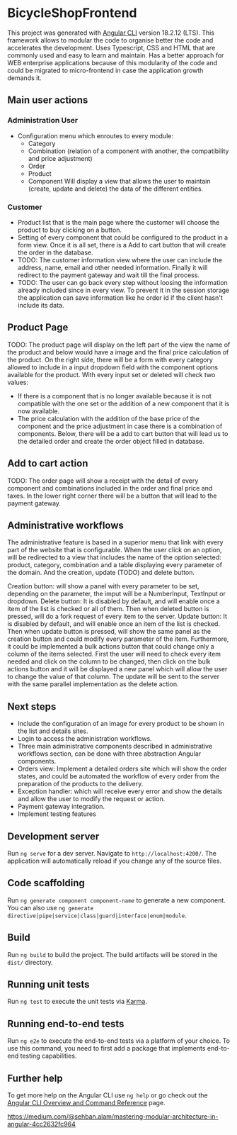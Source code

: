 # BicycleShopFrontend

This project was generated with [Angular CLI](https://github.com/angular/angular-cli) version 18.2.12 (LTS). This framework allows to modular the code to organise better the code and accelerates the development. Uses Typescript, CSS and HTML that are commonly used and easy to learn and maintain. Has a better approach for WEB enterprise applications because of this modularity of the code and could be migrated to micro-frontend in case the application growth demands it.

## Main user actions
### Administration User
- Configuration menu which enroutes to every module:
    - Category
    - Combination (relation of a component with another, the compatibility and price adjustment)
    - Order
    - Product
    - Component
Will display a view that allows the user to maintain (create, update and delete) the data of the different entities.

### Customer
- Product list that is the main page where the customer will choose the product to buy clicking on a button.
- Setting of every component that could be configured to the product in a form view. Once it is all set, there is a Add to cart button that will create the order in the database.
- TODO: The customer information view where the user can include the address, name, email and other needed information. Finally it will redirect to the payment gateway and wait till the final process.
- TODO: The user can go back every step without loosing the information already included since in every view. To prevent it in the session storage the application can save information like he order id if the client hasn't include its data.

## Product Page
TODO: The product page will display on the left part of the view the name of the product and below would have a image and the final price calculation of the product. On the right side, there will be a form with every category allowed to include in a input dropdown field with the component options available for the product. With every input set or deleted will check two values:
- If there is a component that is no longer available because it is not compatible with the one set or the addition of a new component that it is now available.
- The price calculation with the addition of the base price of the component and the price adjustment in case there is a combination of components.
Below, there will be a add to cart button that will lead us to the detailed order and create the order object filled in database.

## Add to cart action
TODO: The order page will show a receipt with the detail of every component and combinations included in the order and final price and taxes.
In the lower right corner there will be a button that will lead to the payment gateway.

## Administrative workflows
The administrative feature is based in a superior menu that link with every part of the website that is configurable. When the user click on an option, will be redirected to a view that includes the name of the option selected: product, category, combination and a table displaying every parameter of the domain. And the creation, update (TODO) and delete button.

Creation button: will show a panel with every parameter to be set, depending on the parameter, the imput will be a NumberInput, TextInput or dropdown.
Delete button: It is disabled by default, and will enable once a item of the list is checked or all of them. Then when deleted button is pressed, will do a fork request of every item to the server. 
Update button: It is disabled by default, and will enable once an item of the list is checked. Then when update button is pressed, will show the same panel as the creation button and could modify every parameter of the item. Furthermore, it could be implemented a bulk actions button that could change only a column of the items selected. First the user will need to check every item needed and click on the column to be changed, then click on the bulk actions button and it will be displayed a new panel which will allow the user to change the value of that column. The update will be sent to the server with the same parallel implementation as the delete action.

## Next steps
- Include the configuration of an image for every product to be shown in the list and details sites.
- Login to access the administration workflows.
- Three main administrative components described in administrative workflows section, can be done with three abstraction Angular components.
- Orders view: Implement a detailed orders site which will show the order states, and could be automated the 
  workflow of every order from the preparation of the products to the delivery. 
- Exception handler: which will receive every error and show the details and allow the user to modify the request or action.
- Payment gateway integration.
- Implement testing features

## Development server

Run `ng serve` for a dev server. Navigate to `http://localhost:4200/`. The application will automatically reload if you change any of the source files.

## Code scaffolding

Run `ng generate component component-name` to generate a new component. You can also use `ng generate directive|pipe|service|class|guard|interface|enum|module`.

## Build

Run `ng build` to build the project. The build artifacts will be stored in the `dist/` directory.

## Running unit tests

Run `ng test` to execute the unit tests via [Karma](https://karma-runner.github.io).

## Running end-to-end tests

Run `ng e2e` to execute the end-to-end tests via a platform of your choice. To use this command, you need to first add a package that implements end-to-end testing capabilities.

## Further help

To get more help on the Angular CLI use `ng help` or go check out the [Angular CLI Overview and Command Reference](https://angular.dev/tools/cli) page.

https://medium.com/@sehban.alam/mastering-modular-architecture-in-angular-4cc2632fc964


